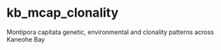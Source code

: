 # kb_mcap_clonality
Montipora capitata genetic, environmental and clonality patterns across Kaneohe Bay
